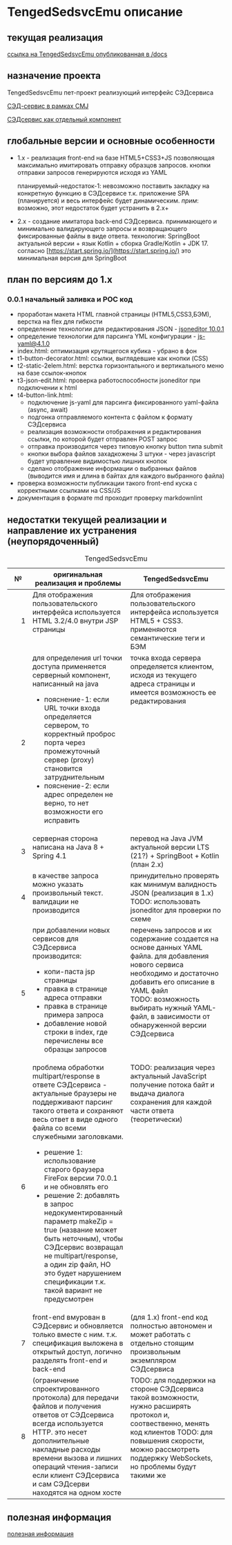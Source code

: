 # TengedSedsvcEmu описание

## текущая реализация

[ссылка на TengedSedsvcEmu опубликованная в /docs](https://drtenguussr.github.io/TengedSedsvcEmu/staticA/index.html)

## назначение проекта

TengedSedsvcEmu пет-проект реализующий интерфейс СЭДсервиса

[СЭД-сервис в рамках CMJ](https://sup.inttrust.ru:8446/prjdocs/master/specs/sedsvc/index.html)

[СЭДсервис как отдельный компонент](https://sup.inttrust.ru:8446/prjdocs/sedsvc/master/specs/sedsvc/index.html)

## глобальные версии и основные особенности

- 1.x - реализация front-end на базе HTML5+CSS3+JS
    позволяющая максимально имитировать отправку образцов запросов.
    кнопки отправки запросов генерируются исходя из YAML

    планируемый-недостаток-1: невозможно поставить закладку на конкретную функцию
    в СЭДсервисе т.к. приложение SPA (планируется) и весь интерфейс будет динамическим.
    *прим*: возможно, этот недостаток будет устранить в 2.x+

- 2.x - создание имитатора back-end СЭДсервиса. принимающего
    и минимально валидирующего запросы и возвращающего фиксированные
    файлы в виде ответа. технология: SpringBoot актуальной версии +
    язык Kotlin + сборка Gradle/Kotlin + JDK 17.
    согласно [https://start.spring.io/](https://start.spring.io/) это минимальная
    версия для SpringBoot

## план по версиям до 1.x

### 0.0.1 начальный заливка и POC код

- проработан макета HTML главной страницы (HTML5,CSS3,БЭМ), верстка на flex для гибкости
- определение технологии для редактирования JSON - [jsoneditor 10.0.1](https://www.npmjs.com/package/jsoneditor)
- определение технологии для парсинга YML конфигурации - [js-yaml@4.1.0](https://www.npmjs.com/package/js-yaml)
- index.html: оптимизация крутящегося кубика - убрано в фон
- t1-button-decorator.html: ссылки, выглядевшие как кнопки (CSS)
- t2-static-2elem.html: верстка горизонтального и вертикального меню
    на базе ссылок-кнопок
- t3-json-edit.html: проверка работоспособности jsoneditor при подключении к html
- t4-button-link.html:
    - подключение js-yaml для парсинга фиксированного yaml-файла (async, await)
    - подгонка отправляемого контента с файлом к формату СЭДсервиса
    - реализация возможности отображения и редактирования ссылки, по которой
    будет отправлен POST запрос
    - отправка производится через типовую кнопку button типа submit
    - кнопки выбора файлов захадкожены 3 штуки - через javascript будет управление
        видимостью лишних кнопок
    - сделано отображение информации о выбранных файлов (выводится имя и
        длина в байтах для каждого выбранного файла)
- проверка возможности публикации такого front-end куска с корректными
    ссылками на CSS/JS
- документация в формате md проходит проверку markdownlint

## недостатки текущей реализации и направление их устранения (неупорядоченный)

<table>
  <caption>
    TengedSedsvcEmu
  </caption>
  <thead class="header">
    <tr>
      <th width="10%">№</th>
      <th width="45%">оригинальная реализация и проблемы</th>
      <th width="45%">TengedSedsvcEmu</th>
    </tr>
  </thead>
<tbody>
<tr><td align="right">1</td><td valign="top">
    Для отображения пользовательского интерфейса
    используется HTML 3.2/4.0 внутри JSP страницы
</td><td valign="top">
    Для отображения пользовательского интерфейса
    используется HTML5 + CSS3. применяются семантические теги и БЭМ
</td></tr>

<tr><td align="right">2</td><td valign="top">
    для определения url точки доступа применяется серверный компонент,
    написанный на java
    <ul>
    <li>пояснение-1: если URL точки входа определяется сервером, то
        корректный проброс порта через промежуточный сервер (proxy)
        становится затруднительным</li>
    <li>
    пояснение-2: если адрес определен не верно, то нет возможности его исправить
    </li>
</td><td valign="top">
    точка входа сервера определяется клиентом, исходя из текущего адреса
    страницы и имеется возможность ее редактирования
</td></tr>

<tr><td align="right">3</td><td valign="top">
    серверная сторона написана на Java 8 + Spring 4.1
    </td><td valign="top">
    перевод на Java JVM актуальной версии LTS (21?)
    + SpringBoot + Kotlin
    <br>(план 2.x)
</td></tr>

<tr><td align="right">4</td><td valign="top">
    в качестве запроса можно указать произвольный текст.
    валидации не производится
    </td><td valign="top">
    принудительно проверять как минимум валидность JSON (реализация в 1.x)
    <br>
    TODO: использовать jsoneditor для проверки по схеме
</td></tr>

<tr><td align="right">5</td><td valign="top">
    при добавлении новых сервисов для СЭДсервиса производится:
    <ul>
        <li>копи-паста jsp страницы</li>
        <li>правка в странице адреса отправки</li>
        <li>правка в странице примера запроса</li>
        <li>добавление новой строки в index, где перечислены все
        образцы запросов</li>
    </ul>
    </td><td valign="top">
        перечень запросов и их содержание создается на основе данных YAML
        файла. для добавления нового сервиса необходимо и достаточно
        добавить его описание в YAML файл
        <br>
        TODO: возможность выбирать нужный YAML-файл, в зависимости
        от обнаруженной версии СЭДсервиса
</td></tr>

<tr><td align="right">6</td><td valign="top">
    проблема обработки multipart/response в ответе СЭДсервиса - актуальные
    браузеры не поддерживают парсинг такого ответа и сохраняют весь ответ
    в виде одного файла со всеми служебными заголовками.
    <ul>
        <li>решение 1: использование старого браузера FireFox версии 70.0.1
        и не обновлять его</li>
        <li>решение 2: добавлять в запрос недокументированный параметр
            makeZip = true (название может быть неточным), чтобы СЭДсервис
            возвращал не multipart/response, а один zip файл, НО
            это будет нарушением спецификации т.к. такой вариант не предусмотрен
    </td><td valign="top">
    TODO: реализация через актуальный JavaScript получение потока байт
    и выдача диалога сохранения для каждой части ответа (теоретически)
</td></tr>

<tr><td align="right">7</td><td valign="top">
    front-end вмурован в СЭДсервис и обновляется только вместе с ним.
    т.к. спецификация выложена в открытый доступ, логично разделять
    front-end и back-end
    </td><td valign="top">
    (для 1.x) front-end код полностью автономен и может работать с
    отдельно стоящим произвольным экземпляром СЭДсервиса
</td></tr>

<tr><td align="right">8</td><td valign="top">
    (ограничение спроектированного протокола) для передачи файлов
    и получения ответов от СЭДсервиса всегда используется HTTP.
    это несет дополнительные накладные расходы времени вызова
    и лишних операций чтения-записи если клиент СЭДсервиса
    и сам СЭДсерви находятся на одном хосте
    </td><td valign="top">
    TODO: для поддержки на стороне СЭДсервиса такой возможности,
    нужно расширять протокол и, соотвественно, менять код клиентов
    TODO: для повышения скорости, можно рассмотреть поддержку
    WebSockets, но проблемы будут такими же
</td></tr>

</tbody>
</table>

## полезная информация

[полезная информация](https://drtenguussr.github.io/#useful-info-links)
